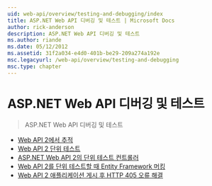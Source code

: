 ```yaml
---
uid: web-api/overview/testing-and-debugging/index
title: ASP.NET Web API 디버깅 및 테스트 | Microsoft Docs
author: rick-anderson
description: ASP.NET Web API 디버깅 및 테스트
ms.author: riande
ms.date: 05/12/2012
ms.assetid: 31f2a034-e4d0-401b-be29-209a274a192e
msc.legacyurl: /web-api/overview/testing-and-debugging
msc.type: chapter
---
```

<a name="testing-and-debugging-aspnet-web-api"></a>ASP.NET Web API 디버깅 및 테스트
====================
> ASP.NET Web API 디버깅 및 테스트


- [Web API 2에서 추적](tracing-in-aspnet-web-api.md)
- [Web API 2 단위 테스트](unit-testing-with-aspnet-web-api.md)
- [ASP.NET Web API 2의 단위 테스트 컨트롤러](unit-testing-controllers-in-web-api.md)
- [Web API 2를 단위 테스트할 때 Entity Framework 머킹](mocking-entity-framework-when-unit-testing-aspnet-web-api-2.md)
- [Web API 2 애플리케이션 게시 후 HTTP 405 오류 해결](troubleshooting-http-405-errors-after-publishing-web-api-applications.md)
